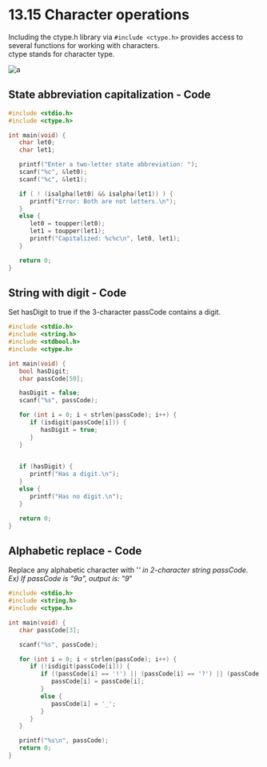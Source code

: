 # 13.15 Character operations

Including the ctype.h library via ``#include <ctype.h>`` provides access to several functions for working with characters.   
ctype stands for character type.   

![a](https://github.com/ijaejun1025/CIS224-Computer_Architecture/assets/154036705/0af02d30-1559-4957-a43c-2192129e65d7)

## State abbreviation capitalization - Code
```c
#include <stdio.h>
#include <ctype.h>

int main(void) {
   char let0;
   char let1;

   printf("Enter a two-letter state abbreviation: ");
   scanf("%c", &let0);
   scanf("%c", &let1);

   if ( ! (isalpha(let0) && isalpha(let1)) ) {
      printf("Error: Both are not letters.\n");
   }
   else {
      let0 = toupper(let0);
      let1 = toupper(let1);
      printf("Capitalized: %c%c\n", let0, let1);
   }

   return 0;
}
```

## String with digit - Code
Set hasDigit to true if the 3-character passCode contains a digit.   
```c
#include <stdio.h>
#include <string.h>
#include <stdbool.h>
#include <ctype.h>

int main(void) {
   bool hasDigit;
   char passCode[50];

   hasDigit = false;
   scanf("%s", passCode);

   for (int i = 0; i < strlen(passCode); i++) {
      if (isdigit(passCode[i])) {
         hasDigit = true;
      }   
   }
   

   if (hasDigit) {
      printf("Has a digit.\n");
   }
   else {
      printf("Has no digit.\n");
   }

   return 0;
}
```

## Alphabetic replace - Code
Replace any alphabetic character with '_' in 2-character string passCode.   
Ex) If passCode is "9a", output is: "9_"
```c
#include <stdio.h>
#include <string.h>
#include <ctype.h>

int main(void) {
   char passCode[3];

   scanf("%s", passCode);

   for (int i = 0; i < strlen(passCode); i++) {
      if (!isdigit(passCode[i])) {
         if ((passCode[i] == '!') || (passCode[i] == '?') || (passCode[i] == '*')) {
            passCode[i] = passCode[i];   
         }
         else {
            passCode[i] = '_';  
         }
      }
   }

   printf("%s\n", passCode);
   return 0;
}
```
